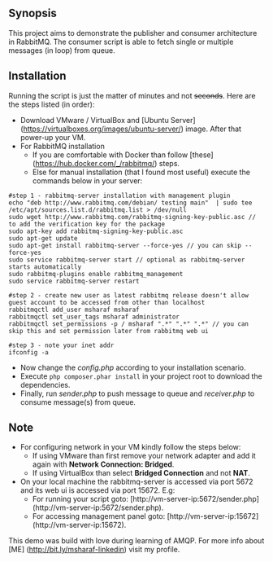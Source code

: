 ## Synopsis

This project aims to demonstrate the publisher and consumer architecture in RabbitMQ. The consumer script is able to fetch single or multiple messages (in loop) from queue.

## Installation

Running the script is just the matter of minutes and not ~~seconds~~. Here are the steps listed (in order):
* Download VMware / VirtualBox and [Ubuntu Server] (https://virtualboxes.org/images/ubuntu-server/) image. After that power-up your VM.
* For RabbitMQ installation
  * If you are comfortable with Docker than follow [these] (https://hub.docker.com/_/rabbitmq/) steps.
  * Else for manual installation (that I found most useful) execute the commands below in your server:
```
#step 1 - rabbitmq-server installation with management plugin
echo "deb http://www.rabbitmq.com/debian/ testing main"  | sudo tee  /etc/apt/sources.list.d/rabbitmq.list > /dev/null
sudo wget http://www.rabbitmq.com/rabbitmq-signing-key-public.asc // to add the verification key for the package
sudo apt-key add rabbitmq-signing-key-public.asc
sudo apt-get update
sudo apt-get install rabbitmq-server --force-yes // you can skip --force-yes
sudo service rabbitmq-server start // optional as rabbitmq-server starts automatically
sudo rabbitmq-plugins enable rabbitmq_management
sudo service rabbitmq-server restart

#step 2 - create new user as latest rabbitmq release doesn't allow guest account to be accessed from other than localhost
rabbitmqctl add_user msharaf msharaf
rabbitmqctl set_user_tags msharaf administrator
rabbitmqctl set_permissions -p / msharaf ".*" ".*" ".*" // you can skip this and set permission later from rabbitmq web ui

#step 3 - note your inet addr
ifconfig -a
```

* Now change the *config.php* according to your installation scenario.
* Execute `php composer.phar install` in your project root to download the dependencies.
* Finally, run *sender.php* to push message to queue and *receiver.php* to consume message(s) from queue.

## Note
* For configuring network in your VM kindly follow the steps below:
  * If using VMware than first remove your network adapter and add it again with **Network Connection: Bridged**.
  * If using VirtualBox than select **Bridged Connection** and not **NAT**.
* On your local machine the rabbitmq-server is accessed via port 5672 and its web ui is accessed via port 15672. E.g:
  * For running your script goto: [http://vm-server-ip:5672/sender.php] (http://vm-server-ip:5672/sender.php).
  * For accessing management panel goto: [http://vm-server-ip:15672] (http://vm-server-ip:15672).

This demo was build with love during learning of AMQP. For more info about [ME] (http://bit.ly/msharaf-linkedin) visit my profile.
